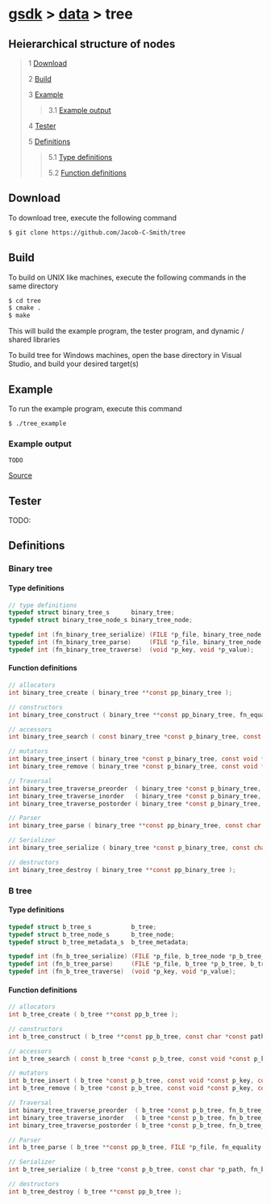 # [gsdk](../../README.md) > [data](../data.md) > tree
## Heierarchical structure of nodes
 > 1 [Download](#download)
 >
 > 2 [Build](#build)
 >
 > 3 [Example](#example)
 >
 >> 3.1 [Example output](#example-output)
 >
 > 4 [Tester](#tester)
 >
 > 5 [Definitions](#definitions)
 >
 >> 5.1 [Type definitions](#type-definitions)
 >>
 >> 5.2 [Function definitions](#function-definitions)

 ## Download
 To download tree, execute the following command
 ```bash
 $ git clone https://github.com/Jacob-C-Smith/tree
 ```
 ## Build
 To build on UNIX like machines, execute the following commands in the same directory
 ```bash
 $ cd tree
 $ cmake .
 $ make
 ```
  This will build the example program, the tester program, and dynamic / shared libraries

  To build tree for Windows machines, open the base directory in Visual Studio, and build your desired target(s)
 ## Example
 To run the example program, execute this command
 ```
 $ ./tree_example
 ```
 ### Example output
 ```
 TODO
 ```
 [Source](main.c)

## Tester
 TODO: 
 
 ## Definitions
 ### Binary tree 
 #### Type definitions
```c
// type definitions
typedef struct binary_tree_s      binary_tree;
typedef struct binary_tree_node_s binary_tree_node;

typedef int (fn_binary_tree_serialize) (FILE *p_file, binary_tree_node *p_binary_tree_node);
typedef int (fn_binary_tree_parse)     (FILE *p_file, binary_tree_node *p_binary_tree_node);
typedef int (fn_binary_tree_traverse)  (void *p_key, void *p_value);
```

#### Function definitions
 ```c
// allocators
int binary_tree_create ( binary_tree **const pp_binary_tree );

// constructors
int binary_tree_construct ( binary_tree **const pp_binary_tree, fn_equality *pfn_is_equal, unsigned long long node_size );

// accessors
int binary_tree_search ( const binary_tree *const p_binary_tree, const void *const p_key, const void **const pp_value );

// mutators
int binary_tree_insert ( binary_tree *const p_binary_tree, const void *const p_key, const void  *const p_value );
int binary_tree_remove ( binary_tree *const p_binary_tree, const void *const p_key, const void **const p_value );

// Traversal
int binary_tree_traverse_preorder  ( binary_tree *const p_binary_tree, fn_binary_tree_traverse *pfn_traverse );
int binary_tree_traverse_inorder   ( binary_tree *const p_binary_tree, fn_binary_tree_traverse *pfn_traverse );
int binary_tree_traverse_postorder ( binary_tree *const p_binary_tree, fn_binary_tree_traverse *pfn_traverse );

// Parser
int binary_tree_parse ( binary_tree **const pp_binary_tree, const char *p_file, fn_equality *pfn_is_equal, fn_binary_tree_parse *pfn_parse_node );

// Serializer
int binary_tree_serialize ( binary_tree *const p_binary_tree, const char *p_path, fn_binary_tree_serialize *pfn_serialize_node );

// destructors
int binary_tree_destroy ( binary_tree **const pp_binary_tree );
 ```

 ### B tree
 #### Type definitions
 ```c
typedef struct b_tree_s           b_tree;
typedef struct b_tree_node_s      b_tree_node;
typedef struct b_tree_metadata_s  b_tree_metadata;

typedef int (fn_b_tree_serialize) (FILE *p_file, b_tree_node *p_b_tree_node);
typedef int (fn_b_tree_parse)     (FILE *p_file, b_tree *p_b_tree, b_tree_node **pp_b_tree_node, unsigned long long node_pointer );
typedef int (fn_b_tree_traverse)  (void *p_key, void *p_value);
 ```
 #### Function definitions
 ```c
// allocators
int b_tree_create ( b_tree **const pp_b_tree );

// constructors
int b_tree_construct ( b_tree **const pp_b_tree, const char *const path, fn_equality *pfn_is_equal, int degree, unsigned long long node_size );

// accessors
int b_tree_search ( const b_tree *const p_b_tree, const void *const p_key, const void **const pp_value );

// mutators
int b_tree_insert ( b_tree *const p_b_tree, const void *const p_key, const void *const p_value );
int b_tree_remove ( b_tree *const p_b_tree, const void *const p_key, const void **const p_value );

// Traversal
int binary_tree_traverse_preorder  ( b_tree *const p_b_tree, fn_b_tree_traverse *pfn_traverse );
int binary_tree_traverse_inorder   ( b_tree *const p_b_tree, fn_b_tree_traverse *pfn_traverse );
int binary_tree_traverse_postorder ( b_tree *const p_b_tree, fn_b_tree_traverse *pfn_traverse );

// Parser
int b_tree_parse ( b_tree **const pp_b_tree, FILE *p_file, fn_equality *pfn_is_equal, fn_b_tree_parse *pfn_parse_node );

// Serializer
int b_tree_serialize ( b_tree *const p_b_tree, const char *p_path, fn_b_tree_serialize *pfn_serialize_node );

// destructors
int b_tree_destroy ( b_tree **const pp_b_tree );
 ```
